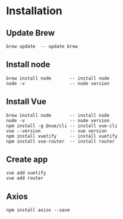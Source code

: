 # Installation

## Update Brew
```
brew update  -- update brew
```

## Install node
```
brew install node       -- install node
node -v                 -- node version
```

## Install Vue
```
brew install node       -- install node
node -v                 -- node version
npm install -g @vue/cli -- install vue-cli
vue --version           -- vue version
npm install vuetify     -- install vuetify
npm install vue-router  -- install router
```

## Create app
```
vue add vuetify
vue add router
```

## Axios
```
npm install axios --save
```